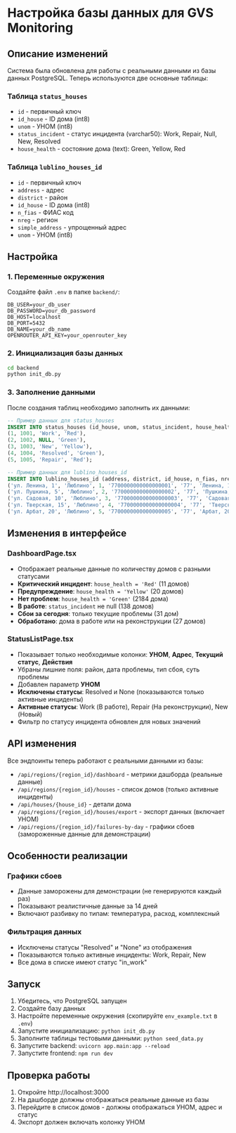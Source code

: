 # Настройка базы данных для GVS Monitoring

## Описание изменений

Система была обновлена для работы с реальными данными из базы данных PostgreSQL. Теперь используются две основные таблицы:

### Таблица `status_houses`
- `id` - первичный ключ
- `id_house` - ID дома (int8)
- `unom` - УНОМ (int8)
- `status_incident` - статус инцидента (varchar50): Work, Repair, Null, New, Resolved
- `house_health` - состояние дома (text): Green, Yellow, Red

### Таблица `lublino_houses_id`
- `id` - первичный ключ
- `address` - адрес
- `district` - район
- `id_house` - ID дома (int8)
- `n_fias` - ФИАС код
- `nreg` - регион
- `simple_address` - упрощенный адрес
- `unom` - УНОМ (int8)

## Настройка

### 1. Переменные окружения

Создайте файл `.env` в папке `backend/`:

```env
DB_USER=your_db_user
DB_PASSWORD=your_db_password
DB_HOST=localhost
DB_PORT=5432
DB_NAME=your_db_name
OPENROUTER_API_KEY=your_openrouter_key
```

### 2. Инициализация базы данных

```bash
cd backend
python init_db.py
```

### 3. Заполнение данными

После создания таблиц необходимо заполнить их данными:

```sql
-- Пример данных для status_houses
INSERT INTO status_houses (id_house, unom, status_incident, house_health) VALUES
(1, 1001, 'Work', 'Red'),
(2, 1002, NULL, 'Green'),
(3, 1003, 'New', 'Yellow'),
(4, 1004, 'Resolved', 'Green'),
(5, 1005, 'Repair', 'Red');

-- Пример данных для lublino_houses_id
INSERT INTO lublino_houses_id (address, district, id_house, n_fias, nreg, simple_address, unom) VALUES
('ул. Ленина, 1', 'Люблино', 1, '7700000000000000001', '77', 'Ленина, 1', 1001),
('ул. Пушкина, 5', 'Люблино', 2, '7700000000000000002', '77', 'Пушкина, 5', 1002),
('ул. Садовая, 10', 'Люблино', 3, '7700000000000000003', '77', 'Садовая, 10', 1003),
('ул. Тверская, 15', 'Люблино', 4, '7700000000000000004', '77', 'Тверская, 15', 1004),
('ул. Арбат, 20', 'Люблино', 5, '7700000000000000005', '77', 'Арбат, 20', 1005);
```

## Изменения в интерфейсе

### DashboardPage.tsx
- Отображает реальные данные по количеству домов с разными статусами
- **Критический инцидент**: `house_health = 'Red'` (11 домов)
- **Предупреждение**: `house_health = 'Yellow'` (20 домов)
- **Нет проблем**: `house_health = 'Green'` (2184 дома)
- **В работе**: `status_incident` не null (138 домов)
- **Сбои за сегодня**: только текущие проблемы (31 дом)
- **Обработано**: дома в работе или на реконструкции (27 домов)

### StatusListPage.tsx
- Показывает только необходимые колонки: **УНОМ**, **Адрес**, **Текущий статус**, **Действия**
- Убраны лишние поля: район, дата проблемы, тип сбоя, суть проблемы
- Добавлен параметр **УНОМ**
- **Исключены статусы**: Resolved и None (показываются только активные инциденты)
- **Активные статусы**: Work (В работе), Repair (На реконструкции), New (Новый)
- Фильтр по статусу инцидента обновлен для новых значений

## API изменения

Все эндпоинты теперь работают с реальными данными из базы:

- `/api/regions/{region_id}/dashboard` - метрики дашборда (реальные данные)
- `/api/regions/{region_id}/houses` - список домов (только активные инциденты)
- `/api/houses/{house_id}` - детали дома
- `/api/regions/{region_id}/houses/export` - экспорт данных (включает УНОМ)
- `/api/regions/{region_id}/failures-by-day` - графики сбоев (замороженные данные для демонстрации)

## Особенности реализации

### Графики сбоев
- Данные заморожены для демонстрации (не генерируются каждый раз)
- Показывают реалистичные данные за 14 дней
- Включают разбивку по типам: температура, расход, комплексный

### Фильтрация данных
- Исключены статусы "Resolved" и "None" из отображения
- Показываются только активные инциденты: Work, Repair, New
- Все дома в списке имеют статус "in_work"

## Запуск

1. Убедитесь, что PostgreSQL запущен
2. Создайте базу данных
3. Настройте переменные окружения (скопируйте `env_example.txt` в `.env`)
4. Запустите инициализацию: `python init_db.py`
5. Заполните таблицы тестовыми данными: `python seed_data.py`
6. Запустите backend: `uvicorn app.main:app --reload`
7. Запустите frontend: `npm run dev`

## Проверка работы

1. Откройте http://localhost:3000
2. На дашборде должны отображаться реальные данные из базы
3. Перейдите в список домов - должны отображаться УНОМ, адрес и статус
4. Экспорт должен включать колонку УНОМ
